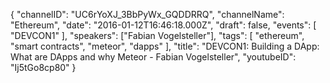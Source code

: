 {
    "channelID": "UC6rYoXJ_3BbPyWx_GQDDRRQ",
    "channelName": "Ethereum",
    "date": "2016-01-12T16:46:18.000Z",
    "draft": false,
    "events": [
        "DEVCON1"
    ],
    "speakers": ["Fabian Vogelsteller"],
    "tags": [
        "ethereum",
        "smart contracts",
        "meteor",
        "dapps"
    ],
    "title": "DEVCON1: Building a DApp: What are DApps and why Meteor - Fabian Vogelsteller",
    "youtubeID": "Ij5tGo8cp80"
}
